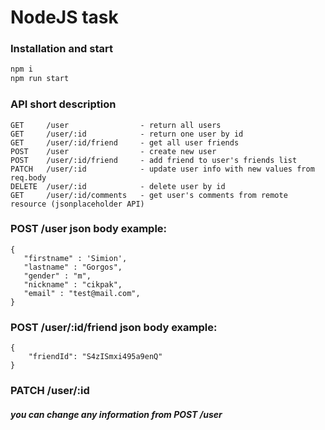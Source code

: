 # NodeJS task

### Installation and start

```bash
npm i
npm run start
```

### API short description

```
GET     /user                - return all users 
GET     /user/:id            - return one user by id
GET     /user/:id/friend     - get all user friends
POST    /user                - create new user
POST    /user/:id/friend     - add friend to user's friends list
PATCH   /user/:id            - update user info with new values from req.body
DELETE  /user/:id            - delete user by id
GET     /user/:id/comments   - get user's comments from remote resource (jsonplaceholder API)
```

### POST /user json body example: 

```
{
   "firstname" : 'Simion',
   "lastname" : "Gorgos",
   "gender" : "m",
   "nickname" : "cikpak",
   "email" : "test@mail.com",
}
```

### POST /user/:id/friend json body example: 

```
{
	"friendId": "S4zISmxi495a9enQ"
}
```

### PATCH /user/:id 
##### you can change any information from POST /user